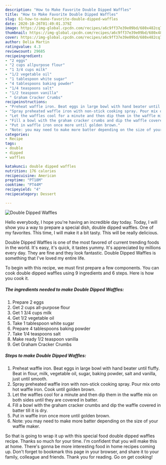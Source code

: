 ```yaml
---
description: "How to Make Favorite Double Dipped Waffles"
title: "How to Make Favorite Double Dipped Waffles"
slug: 61-how-to-make-favorite-double-dipped-waffles
date: 2020-10-26T01:49:01.379Z
image: https://img-global.cpcdn.com/recipes/a6c9ff37e39e09bd/680x482cq70/double-dipped-waffles-recipe-main-photo.jpg
thumbnail: https://img-global.cpcdn.com/recipes/a6c9ff37e39e09bd/680x482cq70/double-dipped-waffles-recipe-main-photo.jpg
cover: https://img-global.cpcdn.com/recipes/a6c9ff37e39e09bd/680x482cq70/double-dipped-waffles-recipe-main-photo.jpg
author: Delia Martin
ratingvalue: 4.3
reviewcount: 29685
recipeingredient:
- "2 eggs"
- "2 cups allpurpose flour"
- "1 3/4 cups milk"
- "1/2 vegetable oil"
- "1 tablespoon white sugar"
- "4 tablespoons baking powder"
- "1/4 teaspoons salt"
- "1/2 teaspoon vanilla"
- " Graham Cracker Crumbs"
recipeinstructions:
- "Preheat waffle iron. Beat eggs in large bowl with hand beater until fluffy. Beat in flour, milk, vegetable oil, sugar, baking powder, salt and vanilla, just until smooth."
- "Spray preheated waffle iron with non-stick cooking spray. Pour mix onto hot waffle iron. Cook until golden brown."
- "Let the waffles cool for a minute and then dip them in the waffle mix on both sides until they are covered in batter."
- "Fill a bowl with the graham cracker crumbs and dip the waffle covered in batter till it is dry."
- "Put in waffle iron once more until golden brown."
- "Note: you may need to make more batter depending on the size of your waffle maker."
categories:
- Recipe
tags:
- double
- dipped
- waffles

katakunci: double dipped waffles 
nutrition: 176 calories
recipecuisine: American
preptime: "PT18M"
cooktime: "PT44M"
recipeyield: "4"
recipecategory: Dessert

---
```



![Double Dipped Waffles](https://img-global.cpcdn.com/recipes/a6c9ff37e39e09bd/680x482cq70/double-dipped-waffles-recipe-main-photo.jpg)

Hello everybody, I hope you're having an incredible day today. Today, I will show you a way to prepare a special dish, double dipped waffles. One of my favorites. This time, I will make it a bit tasty. This will be really delicious.

Double Dipped Waffles is one of the most favored of current trending foods in the world. It's easy, it's quick, it tastes yummy. It's appreciated by millions every day. They are fine and they look fantastic. Double Dipped Waffles is something that I've loved my entire life.




To begin with this recipe, we must first prepare a few components. You can cook double dipped waffles using 9 ingredients and 6 steps. Here is how you cook it.

<!--inarticleads1-->

##### The ingredients needed to make Double Dipped Waffles:

1. Prepare 2 eggs
1. Get 2 cups all-purpose flour
1. Get 1 3/4 cups milk
1. Get 1/2 vegetable oil
1. Take 1 tablespoon white sugar
1. Prepare 4 tablespoons baking powder
1. Take 1/4 teaspoons salt
1. Make ready 1/2 teaspoon vanilla
1. Get  Graham Cracker Crumbs




<!--inarticleads2-->

##### Steps to make Double Dipped Waffles:

1. Preheat waffle iron. Beat eggs in large bowl with hand beater until fluffy. Beat in flour, milk, vegetable oil, sugar, baking powder, salt and vanilla, just until smooth.
1. Spray preheated waffle iron with non-stick cooking spray. Pour mix onto hot waffle iron. Cook until golden brown.
1. Let the waffles cool for a minute and then dip them in the waffle mix on both sides until they are covered in batter.
1. Fill a bowl with the graham cracker crumbs and dip the waffle covered in batter till it is dry.
1. Put in waffle iron once more until golden brown.
1. Note: you may need to make more batter depending on the size of your waffle maker.




So that is going to wrap it up with this special food double dipped waffles recipe. Thanks so much for your time. I'm confident that you will make this at home. There's gonna be more interesting food in home recipes coming up. Don't forget to bookmark this page in your browser, and share it to your family, colleague and friends. Thank you for reading. Go on get cooking!
